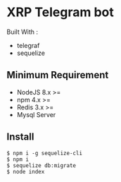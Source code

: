 # XRP Telegram bot

Built With :

- telegraf
- sequelize


## Minimum Requirement

- NodeJS 8.x >=
- npm 4.x >=
- Redis 3.x >=
- Mysql Server

## Install


```
$ npm i -g sequelize-cli
$ npm i
$ sequelize db:migrate
$ node index
```
